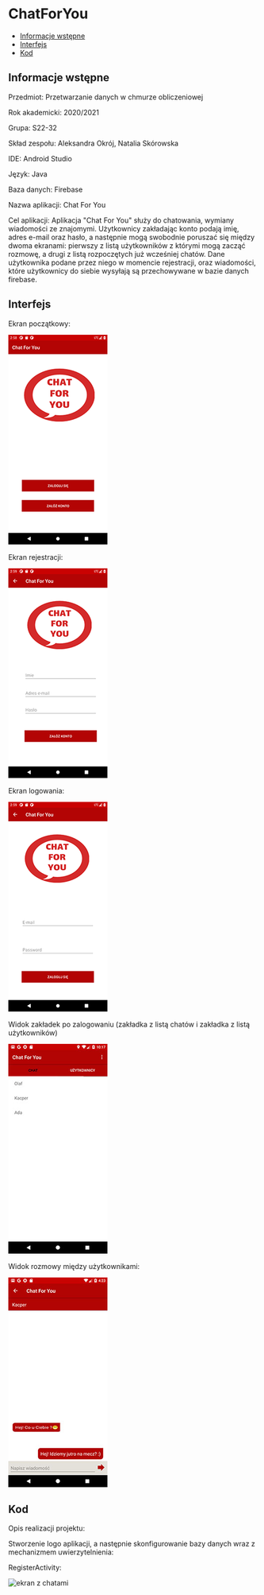 # ChatForYou

* [Informacje wstępne](#Informacjewstępne)
* [Interfejs](#Interfejs)
* [Kod](#Kod)

## Informacje wstępne

Przedmiot: Przetwarzanie danych w chmurze obliczeniowej

Rok akademicki: 2020/2021

Grupa: S22-32

Skład zespołu: Aleksandra Okrój, Natalia Skórowska 

IDE: Android Studio

Język: Java

Baza danych: Firebase

Nazwa aplikacji: Chat For You

Cel aplikacji: Aplikacja "Chat For You" służy do chatowania, wymiany wiadomości ze znajomymi. Użytkownicy zakładając konto podają imię, adres e-mail oraz hasło, a następnie mogą swobodnie poruszać się między dwoma ekranami: pierwszy z listą użytkowników z którymi mogą zacząć rozmowę, a drugi z listą rozpoczętych już wcześniej chatów. Dane użytkownika podane przez niego w momencie rejestracji, oraz wiadomości, które użytkownicy do siebie wysyłają są przechowywane w bazie danych firebase.

## Interfejs

Ekran początkowy:

![ekran startowy](./ReadmeIMG/startowy.png)

Ekran rejestracji:

![ekran rejestracji](./ReadmeIMG/rejestracja.png)

Ekran logowania:

![ekran logowania](./ReadmeIMG/logowanie.png)

Widok zakładek po zalogowaniu (zakładka z listą chatów i zakładka z listą użytkowników)

![ekran z chatami](./ReadmeIMG/chaty.jpg)


Widok rozmowy między użytkownikami:

![ekran z chatami](./ReadmeIMG/rozmowa.jpg)

 ## Kod 
Opis realizacji projektu:
 
 Stworzenie logo aplikacji, a następnie skonfigurowanie bazy danych wraz z mechanizmem uwierzytelnienia:
 
 RegisterActivity:

![ekran z chatami](./ReadmeIMG/rejetracjakod.jpg)



